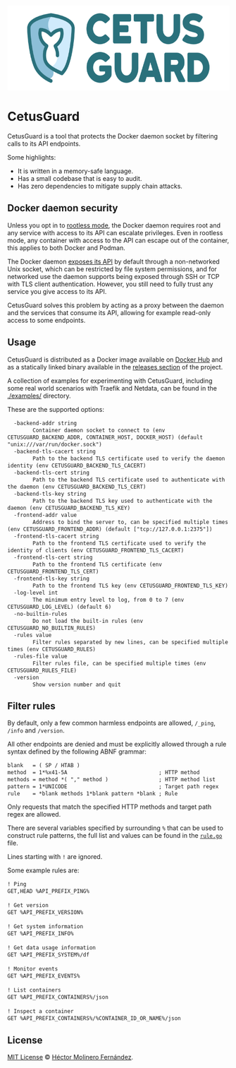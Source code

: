 <p align="center">
  <img src="./resources/logo/CetusGuard-Color-Reduced.svg" height="192">
</p>

# CetusGuard

CetusGuard is a tool that protects the Docker daemon socket by filtering calls to its API endpoints.

Some highlights:
 * It is written in a memory-safe language.
 * Has a small codebase that is easy to audit.
 * Has zero dependencies to mitigate supply chain attacks.

## Docker daemon security

Unless you opt in to [rootless mode][1], the Docker daemon requires root and any service with access to its API can escalate privileges. Even in rootless mode, any container with access to the API can escape out of the container, this applies to both Docker and Podman.

The Docker daemon [exposes its API][2] by default through a non-networked Unix socket, which can be restricted by file system permissions, and for networked use the daemon supports being exposed through SSH or TCP with TLS client authentication. However, you still need to fully trust any service you give access to its API.

CetusGuard solves this problem by acting as a proxy between the daemon and the services that consume its API, allowing for example read-only access to some endpoints.

## Usage

CetusGuard is distributed as a Docker image available on [Docker Hub][3] and as a statically linked binary available in the [releases section][4] of the project.

A collection of examples for experimenting with CetusGuard, including some real world scenarios with Traefik and Netdata, can be found in the [./examples/](./examples/) directory.

These are the supported options:
```
  -backend-addr string
        Container daemon socket to connect to (env CETUSGUARD_BACKEND_ADDR, CONTAINER_HOST, DOCKER_HOST) (default "unix:///var/run/docker.sock")
  -backend-tls-cacert string
        Path to the backend TLS certificate used to verify the daemon identity (env CETUSGUARD_BACKEND_TLS_CACERT)
  -backend-tls-cert string
        Path to the backend TLS certificate used to authenticate with the daemon (env CETUSGUARD_BACKEND_TLS_CERT)
  -backend-tls-key string
        Path to the backend TLS key used to authenticate with the daemon (env CETUSGUARD_BACKEND_TLS_KEY)
  -frontend-addr value
        Address to bind the server to, can be specified multiple times (env CETUSGUARD_FRONTEND_ADDR) (default ["tcp://127.0.0.1:2375"])
  -frontend-tls-cacert string
        Path to the frontend TLS certificate used to verify the identity of clients (env CETUSGUARD_FRONTEND_TLS_CACERT)
  -frontend-tls-cert string
        Path to the frontend TLS certificate (env CETUSGUARD_FRONTEND_TLS_CERT)
  -frontend-tls-key string
        Path to the frontend TLS key (env CETUSGUARD_FRONTEND_TLS_KEY)
  -log-level int
        The minimum entry level to log, from 0 to 7 (env CETUSGUARD_LOG_LEVEL) (default 6)
  -no-builtin-rules
        Do not load the built-in rules (env CETUSGUARD_NO_BUILTIN_RULES)
  -rules value
        Filter rules separated by new lines, can be specified multiple times (env CETUSGUARD_RULES)
  -rules-file value
        Filter rules file, can be specified multiple times (env CETUSGUARD_RULES_FILE)
  -version
        Show version number and quit
```

## Filter rules

By default, only a few common harmless endpoints are allowed, `/_ping`, `/info` and `/version`.

All other endpoints are denied and must be explicitly allowed through a rule syntax defined by the following ABNF grammar:
```
blank   = ( SP / HTAB )
method  = 1*%x41-5A                             ; HTTP method
methods = method *( "," method )                ; HTTP method list
pattern = 1*UNICODE                             ; Target path regex
rule    = *blank methods 1*blank pattern *blank ; Rule
```

Only requests that match the specified HTTP methods and target path regex are allowed.

There are several variables specified by surrounding `%` that can be used to construct rule patterns, the full list and values can be found in the [`rule.go`](./cetusguard/rule.go) file.

Lines starting with `!` are ignored.

Some example rules are:
```
! Ping
GET,HEAD %API_PREFIX_PING%

! Get version
GET %API_PREFIX_VERSION%

! Get system information
GET %API_PREFIX_INFO%

! Get data usage information
GET %API_PREFIX_SYSTEM%/df

! Monitor events
GET %API_PREFIX_EVENTS%

! List containers
GET %API_PREFIX_CONTAINERS%/json

! Inspect a container
GET %API_PREFIX_CONTAINERS%/%CONTAINER_ID_OR_NAME%/json
```

## License

[MIT License](./LICENSE.md) © [Héctor Molinero Fernández](https://hector.molinero.dev).

[1]: https://docs.docker.com/engine/security/rootless/
[2]: https://docs.docker.com/engine/security/protect-access/
[3]: https://hub.docker.com/r/hectorm/cetusguard
[4]: https://github.com/hectorm/cetusguard/releases
